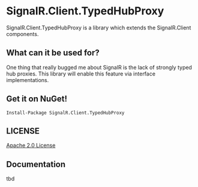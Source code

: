 # SignalR.Client.TypedHubProxy
SignalR.Client.TypedHubProxy is a library which extends the SignalR.Client components.

## What can it be used for?
One thing that really bugged me about SignalR is the lack of strongly typed hub proxies.
This library will enable this feature via interface implementations.

## Get it on NuGet!

    Install-Package SignalR.Client.TypedHubProxy

## LICENSE
[Apache 2.0 License](https://github.com/Gandalis/SignalR.Client.TypedHubProxy/blob/master/LICENSE.md)

## Documentation
tbd
